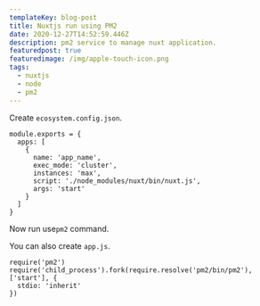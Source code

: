 ```yaml
---
templateKey: blog-post
title: Nuxtjs run using PM2
date: 2020-12-27T14:52:59.446Z
description: pm2 service to manage nuxt application.
featuredpost: true
featuredimage: /img/apple-touch-icon.png
tags:
  - nuxtjs
  - node
  - pm2
---
```

Create `ecosystem.config.json`.

```
module.exports = {
  apps: [
    {
      name: 'app_name',
      exec_mode: 'cluster',
      instances: 'max',
      script: './node_modules/nuxt/bin/nuxt.js',
      args: 'start'
    }
  ]
}

```

Now run use`pm2` command.

You can also create `app.js`.

```
require('pm2')
require('child_process').fork(require.resolve('pm2/bin/pm2'), ['start'], {
  stdio: 'inherit'
})
```

